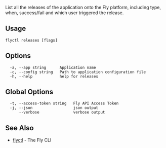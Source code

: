 List all the releases of the application onto the Fly platform,
including type, when, success/fail and which user triggered the release.


## Usage
~~~
flyctl releases [flags]
~~~

## Options

~~~
  -a, --app string      Application name
  -c, --config string   Path to application configuration file
  -h, --help            help for releases
~~~

## Global Options

~~~
  -t, --access-token string   Fly API Access Token
  -j, --json                  json output
      --verbose               verbose output
~~~

## See Also

* [flyctl](/docs/flyctl/help/)	 - The Fly CLI


